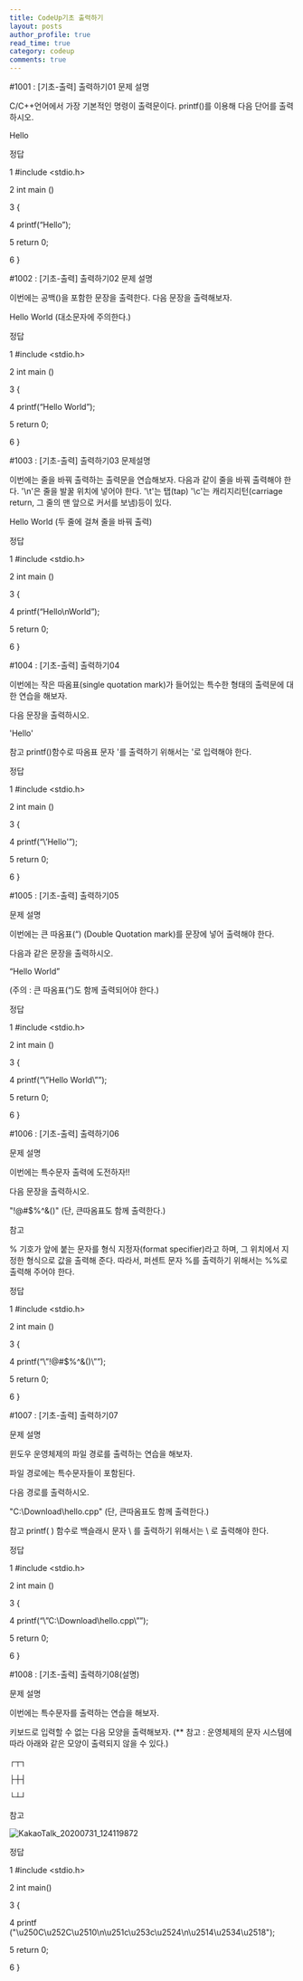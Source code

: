 ```yaml
---
title: CodeUp기초 출력하기
layout: posts
author_profile: true
read_time: true
category: codeup
comments: true
---
```


#1001 : [기초-출력] 출력하기01
문제 설명

C/C++언어에서 가장 기본적인 명령이 출력문이다.
printf()를 이용해 다음 단어를 출력하시오.

Hello

정답

1  #include <stdio.h>

2  int main ()

3  {

4  printf(“Hello”);

5  return 0;

6  }


#1002 : [기초-출력] 출력하기02
문제 설명

이번에는 공백()을 포함한 문장을 출력한다.
다음 문장을 출력해보자.

Hello World
(대소문자에 주의한다.)

정답

1  #include <stdio.h>

2  int main ()

3  {

4  printf(“Hello World”);

5  return 0;

6  }


#1003 : [기초-출력] 출력하기03
문제설명

이번에는 줄을 바꿔 출력하는 출력문을 연습해보자.
다음과 같이 줄을 바꿔 출력해야 한다.
'\n'은 줄을 발꿀 위치에 넣어야 한다.
'\t'는 탭(tap)
'\c'는 캐리지리턴(carriage return, 그 줄의 맨 앞으로 커서를 보냄)등이 있다.

Hello
World
(두 줄에 걸쳐 줄을 바꿔 출력)

정답

1  #include <stdio.h>

2  int main ()

3  {

4  printf(“Hello\nWorld”);

5  return 0;

6  }

#1004 : [기초-출력] 출력하기04

이번에는 작은 따옴표(single quotation mark)가 들어있는
특수한 형태의 출력문에 대한 연습을 해보자.

다음 문장을 출력하시오.

'Hello'

참고
printf()함수로 따옴표 문자 '를 출력하기 위해서는 \'로 입력해야 한다.

정답

1  #include <stdio.h>

2  int main ()

3  {

4  printf(“\’Hello\'”);

5  return 0;

6  }

#1005 : [기초-출력] 출력하기05

문제 설명

이번에는 큰 따옴표(“) (Double Quotation mark)를 문장에 넣어 출력해야 한다.

다음과 같은 문장을 출력하시오.

“Hello World”

(주의 : 큰 따옴표(“)도 함께 출력되어야 한다.)

정답

1  #include <stdio.h>

2  int main ()

3  {

4  printf(“\”Hello World\””);

5  return 0;

6  }

#1006 : [기초-출력] 출력하기06

문제 설명

이번에는 특수문자 출력에 도전하자!!

다음 문장을 출력하시오.

"!@#$%^&()"
(단, 큰따옴표도 함께 출력한다.)

참고

% 기호가 앞에 붙는 문자를 형식 지정자(format specifier)라고 하며,
그 위치에서 지정한 형식으로 값을 출력해 준다.
따라서, 퍼센트 문자 %를 출력하기 위해서는 %%로 출력해 주어야 한다.

정답

1  #include <stdio.h>

2  int main ()

3  {

4  printf(“\”!@#$%^&()\””);

5  return 0;

6  }

#1007 : [기초-출력] 출력하기07

문제 설명

윈도우 운영체제의 파일 경로를 출력하는 연습을 해보자.

파일 경로에는 특수문자들이 포함된다.

다음 경로를 출력하시오.

"C:\Download\hello.cpp"
(단, 큰따옴표도 함께 출력한다.)

참고
printf( ) 함수로 백슬래시 문자 \ 를 출력하기 위해서는 \\ 로 출력해야 한다.

정답

1  #include <stdio.h>

2  int main ()

3  {

4  printf(“\”C:\\Download\\hello.cpp\””);

5  return 0;

6  }

#1008 : [기초-출력] 출력하기08(설명)

문제 설명

이번에는 특수문자를 출력하는 연습을 해보자.

키보드로 입력할 수 없는 다음 모양을 출력해보자.
(** 참고 : 운영체제의 문자 시스템에 따라 아래와 같은 모양이 출력되지 않을 수 있다.)

┌┬┐

├┼┤

└┴┘

참고

![![KakaoTalk_20200731_124119872](/assets/KakaoTalk_20200731_124119872.png)](http://)

정답

1  #include <stdio.h>

2  int main()

3  {

4  	printf
("\u250C\u252C\u2510\n\u251c\u253c\u2524\n\u2514\u2534\u2518");

5  	return 0;

6  }

